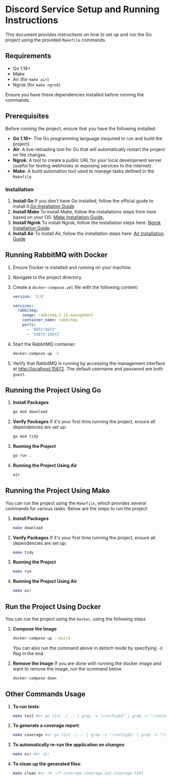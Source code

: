 # Discord Service Setup and Running Instructions

This document provides instructions on how to set up and run the Go project using the provided `Makefile` commands.

## Requirements

- Go 1.18+
- Make
- Air (for `make air`)
- Ngrok (for `make ngrok`)

Ensure you have these dependencies installed before running the commands.

## Prerequisites

Before running the project, ensure that you have the following installed:

- **Go 1.18+**: The Go programming language (required to run and build the project).
- **Air**: A live-reloading tool for Go that will automatically restart the project on file changes.
- **Ngrok**: A tool to create a public URL for your local development server (useful for testing webhooks or exposing services to the internet).
- **Make**: A build automation tool used to manage tasks defined in the `Makefile`.

### Installation

1. **Install Go**
   If you don't have Go installed, follow the official guide to install it:[Go Installation Guide](https://go.dev/doc/install).
2. **Install Make**
   To install Make, follow the installations steps from here based on your OS:
   [Make Installation Guide.](https://www.geeksforgeeks.org/how-to-install-make-on-ubuntu/)
3. **Install Ngrok**
   To install Ngrok, follow the installation steps here:
   [Ngrok Installation Guide](https://download.ngrok.com/).
4. **Install Air**
   To install Air, follow the installation steps here:
   [Air Installation Guide](https://github.com/air-verse/air)

## Running RabbitMQ with Docker

1. Ensure Docker is installed and running on your machine.
2. Navigate to the project directory.
3. Create a `docker-compose.yml` file with the following content:

   ```yaml
   version: '3.8'

   services:
     rabbitmq:
       image: rabbitmq:3.13-management
       container_name: rabbitmq
       ports:
         - '5672:5672'
         - '15672:15672'
   ```

4. Start the RabbitMQ container:

   ```sh
   docker-compose up -d
   ```

5. Verify that RabbitMQ is running by accessing the management interface at [http://localhost:15672](http://localhost:15672). The default username and password are both `guest`.

## Running the Project Using Go

1. **Install Packages**

   ```bash
   go mod download
   ```

2. **Verify Packages**
   If it's your first time running the project, ensure all dependencies are set up:

   ```bash
   go mod tidy
   ```

3. **Running the Project**

   ```bash
   go run .
   ```

4. **Running the Project Using Air**

   ```bash
   air
   ```

## Running the Project Using Make

You can run the project using the `Makefile`, which provides several commands for various tasks. Below are the steps to run the project:

1. **Install Packages**

   ```bash
   make download
   ```

2. **Verify Packages**
   If it's your first time running the project, ensure all dependencies are set up:

   ```bash
   make tidy
   ```

3. **Running the Project**

   ```bash
   make run
   ```

4. **Running the Project Using Air**

   ```bash
   make air
   ```

## Run the Project Using Docker

You can run the project using the `Docker`, using the following steps

1. **Compose the Image**

   ```bash
   docker-compose up --build
   ```

   You can also run the command above in _detach_ mode by specifying `-d` flag in the end

2. **Remove the Image**
   If you are done with running the docker image and want to remove the image, run the ocmmand below

   ```bash
   docker-compose down
   ```

## Other Commands Usage

1. **To run tests**:

   ```bash
   make test #or go list ./... | grep -v "/config$$" | grep -v "/routes$$" | xargs go test -v
   ```

2. **To generate a coverage report**:

   ```bash
   make coverage #or go list ./... | grep -v "/config$$" | grep -v "/routes$$" | xargs go test -v -coverprofile=coverage.out
   ```

3. **To automatically re-run the application on changes**:

   ```bash
   make air #or air
   ```

4. **To clean up the generated files**:

   ```bash
   make clean #or rm -rf coverage coverage.out coverage.html
   ```
